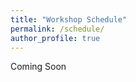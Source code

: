 ```yaml
---
title: "Workshop Schedule"
permalink: /schedule/
author_profile: true
---
```


<p>Coming Soon</p>


